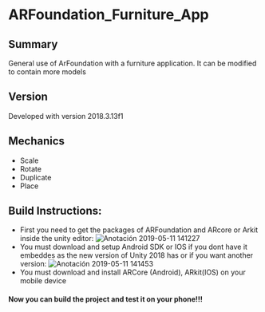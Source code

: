 # ARFoundation_Furniture_App

Summary
--------
General use of ArFoundation with a furniture application.
It can be modified to contain more models

Version
---------
Developed with version 2018.3.13f1

Mechanics
-------------
  - Scale
  - Rotate
  - Duplicate
  - Place
  
Build Instructions:
-------------
  - First you need to get the packages of ARFoundation and ARcore or Arkit inside the unity editor:
  ![Anotación 2019-05-11 141227](https://user-images.githubusercontent.com/27961288/57569656-75fb5500-73f8-11e9-8acc-1932b3a8b93a.png)
  - You must download and setup Android SDK or IOS if you dont have it embeddes as the new version of Unity 2018 has or if you want another version:
  ![Anotación 2019-05-11 141453](https://user-images.githubusercontent.com/27961288/57569651-549a6900-73f8-11e9-8c4b-09c8aeb85721.png)
  - You must download and install ARCore (Android), ARkit(IOS) on your mobile device
  
#### Now you can build the project and test it on your phone!!!
  
